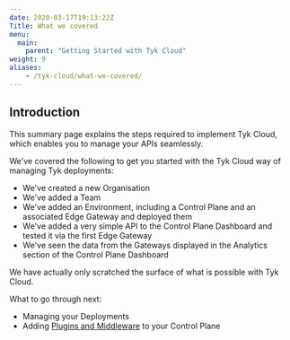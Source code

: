 ```yaml
---
date: 2020-03-17T19:13:22Z
Title: What we covered
menu:
  main:
    parent: "Getting Started with Tyk Cloud"
weight: 9
aliases:
    - /tyk-cloud/what-we-covered/
---
```


## Introduction

This summary page explains the steps required to implement Tyk Cloud, which enables you to manage your APIs seamlessly. 

We've covered the following to get you started with the Tyk Cloud way of managing Tyk deployments:

* We've created a new Organisation
* We've added a Team
* We've added an Environment, including a Control Plane and an associated Edge Gateway and deployed them
* We've added a very simple API to the Control Plane Dashboard and tested it via the first Edge Gateway
* We've seen the data from the Gateways displayed in the Analytics section of the Control Plane Dashboard

We have actually only scratched the surface of what is possible with Tyk Cloud.

What to go through next:

* Managing your Deployments
* Adding [Plugins and Middleware](/docs/tyk-cloud/using-plugins/) to your Control Plane
